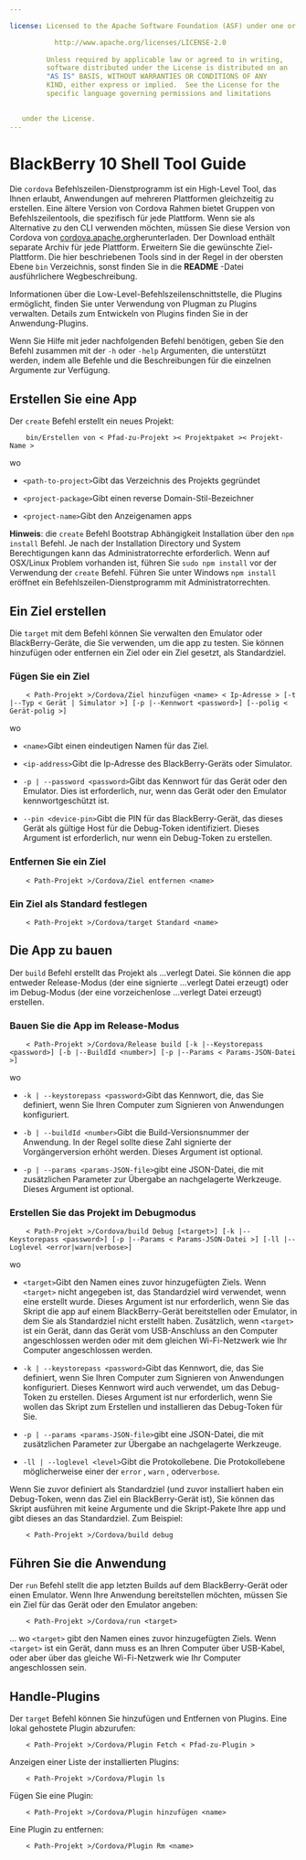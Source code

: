 ```yaml
---

license: Licensed to the Apache Software Foundation (ASF) under one or more contributor license agreements. See the NOTICE file distributed with this work for additional information regarding copyright ownership. The ASF licenses this file to you under the Apache License, Version 2.0 (the "License"); you may not use this file except in compliance with the License. You may obtain a copy of the License at

           http://www.apache.org/licenses/LICENSE-2.0
    
         Unless required by applicable law or agreed to in writing,
         software distributed under the License is distributed on an
         "AS IS" BASIS, WITHOUT WARRANTIES OR CONDITIONS OF ANY
         KIND, either express or implied.  See the License for the
         specific language governing permissions and limitations
    

   under the License.
---
```


# BlackBerry 10 Shell Tool Guide

Die `cordova` Befehlszeilen-Dienstprogramm ist ein High-Level Tool, das Ihnen erlaubt, Anwendungen auf mehreren Plattformen gleichzeitig zu erstellen. Eine ältere Version von Cordova Rahmen bietet Gruppen von Befehlszeilentools, die spezifisch für jede Plattform. Wenn sie als Alternative zu den CLI verwenden möchten, müssen Sie diese Version von Cordova von [cordova.apache.org][1]herunterladen. Der Download enthält separate Archiv für jede Plattform. Erweitern Sie die gewünschte Ziel-Plattform. Die hier beschriebenen Tools sind in der Regel in der obersten Ebene `bin` Verzeichnis, sonst finden Sie in die **README** -Datei ausführlichere Wegbeschreibung.

 [1]: http://cordova.apache.org

Informationen über die Low-Level-Befehlszeilenschnittstelle, die Plugins ermöglicht, finden Sie unter Verwendung von Plugman zu Plugins verwalten. Details zum Entwickeln von Plugins finden Sie in der Anwendung-Plugins.

Wenn Sie Hilfe mit jeder nachfolgenden Befehl benötigen, geben Sie den Befehl zusammen mit der `-h` oder `-help` Argumenten, die unterstützt werden, indem alle Befehle und die Beschreibungen für die einzelnen Argumente zur Verfügung.

## Erstellen Sie eine App

Der `create` Befehl erstellt ein neues Projekt:

        bin/Erstellen von < Pfad-zu-Projekt >< Projektpaket >< Projekt-Name >
    

wo

*   `<path-to-project>`Gibt das Verzeichnis des Projekts gegründet

*   `<project-package>`Gibt einen reverse Domain-Stil-Bezeichner

*   `<project-name>`Gibt den Anzeigenamen apps

**Hinweis**: die `create` Befehl Bootstrap Abhängigkeit Installation über den `npm install` Befehl. Je nach der Installation Directory und System Berechtigungen kann das Administratorrechte erforderlich. Wenn auf OSX/Linux Problem vorhanden ist, führen Sie `sudo npm install` vor der Verwendung der `create` Befehl. Führen Sie unter Windows `npm install` eröffnet ein Befehlszeilen-Dienstprogramm mit Administratorrechten.

## Ein Ziel erstellen

Die `target` mit dem Befehl können Sie verwalten den Emulator oder BlackBerry-Geräte, die Sie verwenden, um die app zu testen. Sie können hinzufügen oder entfernen ein Ziel oder ein Ziel gesetzt, als Standardziel.

### Fügen Sie ein Ziel

        < Path-Projekt >/Cordova/Ziel hinzufügen <name> < Ip-Adresse > [-t |--Typ < Gerät | Simulator >] [-p |--Kennwort <password>] [--polig < Gerät-polig >]
    

wo

*   `<name>`Gibt einen eindeutigen Namen für das Ziel.

*   `<ip-address>`Gibt die Ip-Adresse des BlackBerry-Geräts oder Simulator.

*   `-p | --password <password>`Gibt das Kennwort für das Gerät oder den Emulator. Dies ist erforderlich, nur, wenn das Gerät oder den Emulator kennwortgeschützt ist.

*   `--pin <device-pin>`Gibt die PIN für das BlackBerry-Gerät, das dieses Gerät als gültige Host für die Debug-Token identifiziert. Dieses Argument ist erforderlich, nur wenn ein Debug-Token zu erstellen.

### Entfernen Sie ein Ziel

        < Path-Projekt >/Cordova/Ziel entfernen <name>
    

### Ein Ziel als Standard festlegen

        < Path-Projekt >/Cordova/target Standard <name>
    

## Die App zu bauen

Der `build` Befehl erstellt das Projekt als ...verlegt Datei. Sie können die app entweder Release-Modus (der eine signierte ...verlegt Datei erzeugt) oder im Debug-Modus (der eine vorzeichenlose ...verlegt Datei erzeugt) erstellen.

### Bauen Sie die App im Release-Modus

        < Path-Projekt >/Cordova/Release build [-k |--Keystorepass <password>] [-b |--BuildId <number>] [-p |--Params < Params-JSON-Datei >]
    

wo

*   `-k | --keystorepass <password>`Gibt das Kennwort, die, das Sie definiert, wenn Sie Ihren Computer zum Signieren von Anwendungen konfiguriert.

*   `-b | --buildId <number>`Gibt die Build-Versionsnummer der Anwendung. In der Regel sollte diese Zahl signierte der Vorgängerversion erhöht werden. Dieses Argument ist optional.

*   `-p | --params <params-JSON-file>`gibt eine JSON-Datei, die mit zusätzlichen Parameter zur Übergabe an nachgelagerte Werkzeuge. Dieses Argument ist optional.

### Erstellen Sie das Projekt im Debugmodus

        < Path-Projekt >/Cordova/build Debug [<target>] [-k |--Keystorepass <password>] [-p |--Params < Params-JSON-Datei >] [-ll |--Loglevel <error|warn|verbose>]
    

wo

*   `<target>`Gibt den Namen eines zuvor hinzugefügten Ziels. Wenn `<target>` nicht angegeben ist, das Standardziel wird verwendet, wenn eine erstellt wurde. Dieses Argument ist nur erforderlich, wenn Sie das Skript die app auf einem BlackBerry-Gerät bereitstellen oder Emulator, in dem Sie als Standardziel nicht erstellt haben. Zusätzlich, wenn `<target>` ist ein Gerät, dann das Gerät vom USB-Anschluss an den Computer angeschlossen werden oder mit dem gleichen Wi-Fi-Netzwerk wie Ihr Computer angeschlossen werden.

*   `-k | --keystorepass <password>`Gibt das Kennwort, die, das Sie definiert, wenn Sie Ihren Computer zum Signieren von Anwendungen konfiguriert. Dieses Kennwort wird auch verwendet, um das Debug-Token zu erstellen. Dieses Argument ist nur erforderlich, wenn Sie wollen das Skript zum Erstellen und installieren das Debug-Token für Sie.

*   `-p | --params <params-JSON-file>`gibt eine JSON-Datei, die mit zusätzlichen Parameter zur Übergabe an nachgelagerte Werkzeuge.

*   `-ll | --loglevel <level>`Gibt die Protokollebene. Die Protokollebene möglicherweise einer der `error` , `warn` , oder`verbose`.

Wenn Sie zuvor definiert als Standardziel (und zuvor installiert haben ein Debug-Token, wenn das Ziel ein BlackBerry-Gerät ist), Sie können das Skript ausführen mit keine Argumente und die Skript-Pakete Ihre app und gibt dieses an das Standardziel. Zum Beispiel:

        < Path-Projekt >/Cordova/build debug
    

## Führen Sie die Anwendung

Der `run` Befehl stellt die app letzten Builds auf dem BlackBerry-Gerät oder einen Emulator. Wenn Ihre Anwendung bereitstellen möchten, müssen Sie ein Ziel für das Gerät oder den Emulator angeben:

        < Path-Projekt >/Cordova/run <target>
    

... wo `<target>` gibt den Namen eines zuvor hinzugefügten Ziels. Wenn `<target>` ist ein Gerät, dann muss es an Ihren Computer über USB-Kabel, oder aber über das gleiche Wi-Fi-Netzwerk wie Ihr Computer angeschlossen sein.

## Handle-Plugins

Der `target` Befehl können Sie hinzufügen und Entfernen von Plugins. Eine lokal gehostete Plugin abzurufen:

        < Path-Projekt >/Cordova/Plugin Fetch < Pfad-zu-Plugin >
    

Anzeigen einer Liste der installierten Plugins:

        < Path-Projekt >/Cordova/Plugin ls
    

Fügen Sie eine Plugin:

        < Path-Projekt >/Cordova/Plugin hinzufügen <name>
    

Eine Plugin zu entfernen:

        < Path-Projekt >/Cordova/Plugin Rm <name>